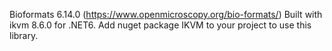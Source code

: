 Bioformats 6.14.0 (https://www.openmicroscopy.org/bio-formats/) Built with ikvm 8.6.0 for .NET6.
Add nuget package IKVM to your project to use this library.
